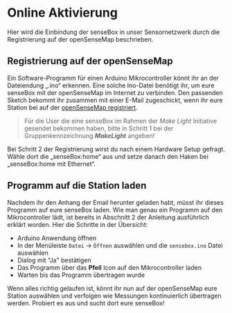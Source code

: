 # Online Aktivierung
Hier wird die Einbindung der senseBox in unser Sensornetzwerk durch die Registrierung auf der openSenseMap beschrieben.

## Registrierung auf der openSenseMap
Ein Software-Programm für einen Arduino Mikrocontroller könnt ihr an der Dateiendung „.ino“ erkennen. Eine solche Ino-Datei benötigt ihr, um eure senseBox mit der openSenseMap im Internet zu verbinden. Den passenden Sketch bekommt ihr zusammen mit einer E-Mail zugeschickt, wenn ihr eure Station bei auf der [openSenseMap registriert](http://www.opensensemap.org/register).

> Für die User die eine senseBox im Rahmen der *Make Light* Initiative gesendet bekommen haben, bitte in Schritt 1 bei der Gruppenkennzeichnung ***MakeLight*** angeben!

Bei Schritt 2 der Registrierung wirst du nach einem Hardware Setup gefragt. Wähle dort die „senseBox:home“ aus und setze danach den Haken bei „senseBox:home mit Ethernet“.

## Programm auf die Station laden
Nachdem ihr den Anhang der Email herunter geladen habt, müsst ihr dieses Programm auf eure senseBox laden. Wie man genau ein Programm auf den Mikrocontroller lädt, ist bereits in Abschnitt 2 der Anleitung ausführlich erklärt worden. Hier die Schritte in der Übersicht:

- Arduino Anwendung öffnen
- In der Menüleiste `Datei` → `Öffnen` auswählen und die `sensebox.ino` Datei auswählen
- Dialog mit "Ja" bestätigen
- Das Programm über das **Pfeil** Icon auf den Mikrocontroller laden
- Warten bis das Programm übertragen wurde

Wenn alles richtig gelaufen ist, könnt ihr nun auf der openSenseMap eure Station auswählen und verfolgen wie Messungen kontinuierlich übertragen werden. Probiert es aus und sucht dort eure senseBox!
